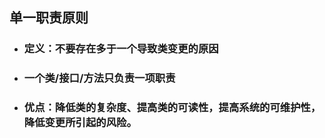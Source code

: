 ## 单一职责原则

- ### 定义：不要存在多于一个导致类变更的原因

- ### 一个类/接口/方法只负责一项职责

- ###  优点：降低类的复杂度、提高类的可读性，提高系统的可维护性，降低变更所引起的风险。

